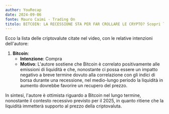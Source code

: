 ```yaml
---
author: YouRecap
date: 2024-09-06
fonte: Mauro Caimi - Trading On
titolo: BITCOIN: LA RECESSIONE STA PER FAR CROLLARE LE CRYPTO? Scopri la Verità!
---
```


Ecco la lista delle criptovalute citate nel video, con le relative intenzioni dell'autore:

1. **Bitcoin**: 
   - **Intenzione**: Compra
   - **Motivo**: L'autore sostiene che Bitcoin è correlato positivamente alle emissioni di liquidità e che, nonostante ci possa essere un impatto negativo a breve termine dovuto alla correlazione con gli indici di borsa durante una recessione, nel medio-lungo periodo la liquidità in aumento dovrebbe favorire un recupero del prezzo.

In sintesi, l'autore è ottimista riguardo a Bitcoin nel lungo termine, nonostante il contesto recessivo previsto per il 2025, in quanto ritiene che la liquidità immetterà supporto al prezzo della criptovaluta.
